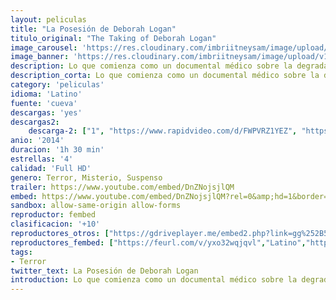 ```yaml
---
layout: peliculas
title: "La Posesión de Deborah Logan"
titulo_original: "The Taking of Deborah Logan"
image_carousel: 'https://res.cloudinary.com/imbriitneysam/image/upload/v1543965569/posesion-poster-min.jpg'
image_banner: 'https://res.cloudinary.com/imbriitneysam/image/upload/v1543965569/posesion-banner-min.jpg'
description: Lo que comienza como un documental médico sobre la degradación de Deborah Logan durante la enfermedad de Alzheimer y las luchas de su hija como cuidadora degenera en un retrato del furor de la demencia en su forma más aterradora. Eventos espeluznantes comienzan a plagar la familia y allegados y una malevolencia indescriptible amenaza con acabar con la cordura de todos ellos.
description_corta: Lo que comienza como un documental médico sobre la degradación de Deborah Logan durante la enfermedad de Alzheimer y las luchas de su hija como cuidadora degenera en un retrato del furor de la demencia en su forma más aterradora. Eventos...
category: 'peliculas'
idioma: 'Latino'
fuente: 'cueva'
descargas: 'yes'
descargas2:
    descarga-2: ["1", "https://www.rapidvideo.com/d/FWPVRZ1YEZ", "https://www.google.com/s2/favicons?domain=www.rapidvideo.com","RapidVideo","https://res.cloudinary.com/imbriitneysam/image/upload/v1541473684/mexico.png", "Latino", "Full HD"]
anio: '2014'
duracion: '1h 30 min'
estrellas: '4'
calidad: 'Full HD'
genero: Terror, Misterio, Suspenso
trailer: https://www.youtube.com/embed/DnZNojsjlQM
embed: https://www.youtube.com/embed/DnZNojsjlQM?rel=0&amp;hd=1&border=0&wmode=opaque&enablejsapi=1&modestbranding=1&controls=1&showinfo=1
sandbox: allow-same-origin allow-forms
reproductor: fembed
clasificacion: '+10'
reproductores_otros: ["https://gdriveplayer.me/embed2.php?link=gg%252B54U%252BN6BSp1tlwyijxkA8IYJqjT9kWL%252Br8C0vGMdXRsPDFcU%252BXSU9z2VW9OV4cfdQOI5zDhpGK23PG3qjeG%252FXCoxnVDfDecjV8sg6Tk4kZS200Afc8s9U8QjBWkbtWRfYxtKGuRpMAGTTtfdAlG2U040AXH0AsG3QnP5guw46QzVNLC5%252FmmpStdfYSBh6OU%253D","Latino","https://www.zembed.to/public/dist/asteroid.html?id=cf126e22130445794b8b6d29932085c8&title=The%20Taking%20of%20Deborah%20Logan","Latino","https://movcloud.net/embed/ej-kcMyWFAO0","Latino","https://mstream.press/hmebxhg9di2p","Latino","https://api.cuevana3.io/stream/index.php?file=ek5lbm9xYWNrS0xYMTZLa2xNbkdvY3ZTb3BtZng4TGp6ZFpobGFMUGtPTFJ5SnFUWU5MSzZkUFhZR1JwbTVha25KR1VvcVBWMGVMWWtaYWhvSkhWNTVlV2EybHBscG5Tc0tTSGtYdW1qK0RVbHc9PQ","Latino"]
reproductores_fembed: ["https://feurl.com/v/yxo32wqjqvl","Latino","https://pelispng.online/v/3q91-p-02oy","Latino"]
tags:
- Terror
twitter_text: La Posesión de Deborah Logan
introduction: Lo que comienza como un documental médico sobre la degradación de Deborah Logan durante la enfermedad de Alzheimer y las luchas de su hija como cuidadora degenera en un retrato del furor de la demencia en su forma más aterradora. Eventos...
---
```



 







